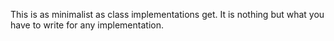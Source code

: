 This is as minimalist as class implementations get. It is nothing but what you have to write for any implementation.